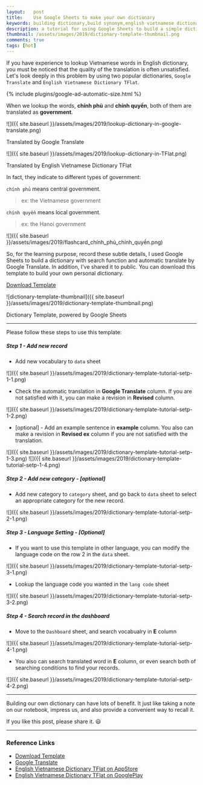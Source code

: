 ```yaml
---
layout:   post
title:    Use Google Sheets to make your own dictionary
keywords: building dictionary,build synonym,english vietnamese dictionary
description: a tutorial for using Google Sheets to build a simple dictionary
thumbnail: /assets/images/2019/dictionary-template-thumbnail.png
comments: true
tags: [hot]
---
```


If you have experience to lookup Vietnamese words in English dictionary, you must be noticed that the quality of the translation is often unsatisfied. Let's look deeply in this problem by using two popular dictionaries, `Google Translate` and `English Vietnamese Dictionary TFlat`.

{% include plugins/google-ad-automatic-size.html %}

When we lookup the words, **chính phủ** and **chính quyền**, both of them are translated as **government**.

![]({{ site.baseurl }}/assets/images/2019/lookup-dictionary-in-google-translate.png)
<figcaption>Translated by Google Translate</figcaption>

![]({{ site.baseurl }}/assets/images/2019/lookup-dictionary-in-TFlat.png)
<figcaption>Translated by English Vietnamese Dictionary TFlat</figcaption>

In fact, they indicate to different types of government:

`chính phủ` means central government.
> ex: the Vietnamese government

`chính quyền` means local government.

> ex: the Hanoi government

![]({{ site.baseurl }}/assets/images/2019/flashcard_chính_phủ_chính_quyền.png)

So, for the learning purpose, record these subtle details, I used Google Sheets to build a dictionary with search function and automatic translate by Google Translate. In addition, I've shared it to public. You can download this template to build your own personal dictionary.

<a href="https://docs.google.com/spreadsheets/d/1VZshDXLVmui1-YJ8G6jGwvlmtnx-PIByAWwsAoVyB9M/edit?usp=sharing" target="_blank" rel="nofollow"><i class="fa fa-download"></i> Download Template</a>

![dictionary-template-thumbnail]({{ site.baseurl }}/assets/images/2019/dictionary-template-thumbnail.png)

<figcaption>Dictionary Template, powered by Google Sheets</figcaption>

---

Please follow these steps to use this template:

##### Step 1 - Add new record

* Add new vocabulary to `data` sheet

![]({{ site.baseurl }}/assets/images/2019/dictionary-template-tutorial-setp-1-1.png)

* Check the automatic translation in **Google Translate** column. If you are not satisfied with it, you can make a revision in **Revised** column.

![]({{ site.baseurl }}/assets/images/2019/dictionary-template-tutorial-setp-1-2.png)

* [optional] - Add an example sentence in **example** column. You also can make a revision in **Revised ex** column if you are not satisfied with the translation.

![]({{ site.baseurl }}/assets/images/2019/dictionary-template-tutorial-setp-1-3.png)
![]({{ site.baseurl }}/assets/images/2019/dictionary-template-tutorial-setp-1-4.png)

##### Step 2 - Add new category - [optional]

* Add new category to `category` sheet, and go back to `data` sheet to select an appropriate category for the new record.

![]({{ site.baseurl }}/assets/images/2019/dictionary-template-tutorial-setp-2-1.png)

##### Step 3 - Language Setting - [Optional]

* If you want to use this template in other language, you can modify the language code on the row 2 in the `data` sheet.

![]({{ site.baseurl }}/assets/images/2019/dictionary-template-tutorial-setp-3-1.png)

* Lookup the language code you wanted in the `lang code` sheet

![]({{ site.baseurl }}/assets/images/2019/dictionary-template-tutorial-setp-3-2.png)

##### Step 4 - Search record in the dashboard

* Move to the `Dashboard` sheet, and search vocabualry in **E** column

![]({{ site.baseurl }}/assets/images/2019/dictionary-template-tutorial-setp-4-1.png)

* You also can search translated word in **E** column, or even search both of searching conditions to find your records.

![]({{ site.baseurl }}/assets/images/2019/dictionary-template-tutorial-setp-4-2.png)

---

Building our own dictionary can have lots of benefit. It just like taking a note on our notebook, impress us, and also provide a convenient way to recall it.

If you like this post, please share it. 😃

---

### Reference Links

* <a href="https://docs.google.com/spreadsheets/d/1VZshDXLVmui1-YJ8G6jGwvlmtnx-PIByAWwsAoVyB9M/edit?usp=sharing" target="_blank" rel="nofollow"><i class="fa fa-download"></i> Download Template</a>
* <a href="https://translate.google.com" target="_blank" rel="nofollow">Google Translate</a>
* <a href="https://itunes.apple.com/vn/app/english-dictionary-tflat/id591049834?mt=8" target="_blank" rel="nofollow">English Vietnamese Dictionary TFlat on AppStore</a>
* <a href="https://play.google.com/store/apps/details?id=com.vn.dic.e.v.ui&hl=en_US" target="_blank" rel="nofollow">English Vietnamese Dictionary TFlat on GooglePlay</a>